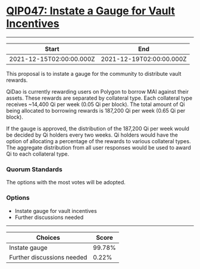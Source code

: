 
# [QIP047: Instate a Gauge for Vault Incentives](https://snapshot.org/#/qidao.eth/proposal/0x632ed91034efe1d79f7dd61db1a64cd10ffa1d5e1a0dda5c839cdd2cfdf22807)

---
| Start | End |
| --- | --- |
| 2021-12-15T02:00:00.000Z | 2021-12-19T02:00:00.000Z |


This proposal is to instate a gauge for the community to distribute vault rewards.

QiDao is currently rewarding users on Polygon to borrow MAI against their assets. These rewards are separated by collateral type. Each collateral type receives ~14,400 Qi per week (0.05 Qi per block). The total amount of Qi being allocated to borrowing rewards is 187,200 Qi per week (0.65 Qi per block).

If the gauge is approved, the distribution of the 187,200 Qi per week would be decided by Qi holders every two weeks. Qi holders would have the option of allocating a percentage of the rewards to various collateral types. The aggregate distribution from all user responses would be used to award Qi to each collateral type.

### Quorum Standards

The options with the most votes will be adopted.

### Options

* Instate gauge for vault incentives
* Further discussions needed

---
| Choices | Score |
| --- | --- |
| Instate gauge | 99.78% |
| Further discussions needed | 0.22% |

